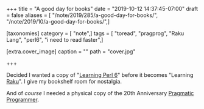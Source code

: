 +++
title = "A good day for books"
date = "2019-10-12 14:37:45-07:00"
draft = false
aliases = [ "/note/2019/285/a-good-day-for-books/", "/note/2019/10/a-good-day-for-books/",]

[taxonomies]
category = [ "note",]
tags = [ "toread", "pragprog", "Raku Lang", "perl6", "i need to read faster",]

[extra.cover_image]
caption = ""
path = "cover.jpg"

+++

Decided I wanted a copy of "[Learning Perl 6][]" before it becomes "Learning [Raku][]".
I give my bookshelf room for nostalgia.

[Learning Perl 6]: https://www.learningperl6.com/
[Raku]: http://blogs.perl.org/users/ovid/2019/10/larry-has-approved-renaming-perl-6-to-raku.html

And of *course* I needed a physical copy of the 20th Anniversary [Pragmatic Programmer][].

[Pragmatic Programmer]: https://pragprog.com/book/tpp20/the-pragmatic-programmer-20th-anniversary-edition